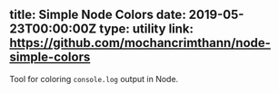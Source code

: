 title: Simple Node Colors
date: 2019-05-23T00:00:00Z
type: utility
link: https://github.com/mochancrimthann/node-simple-colors
-
Tool for coloring `console.log` output in Node.
